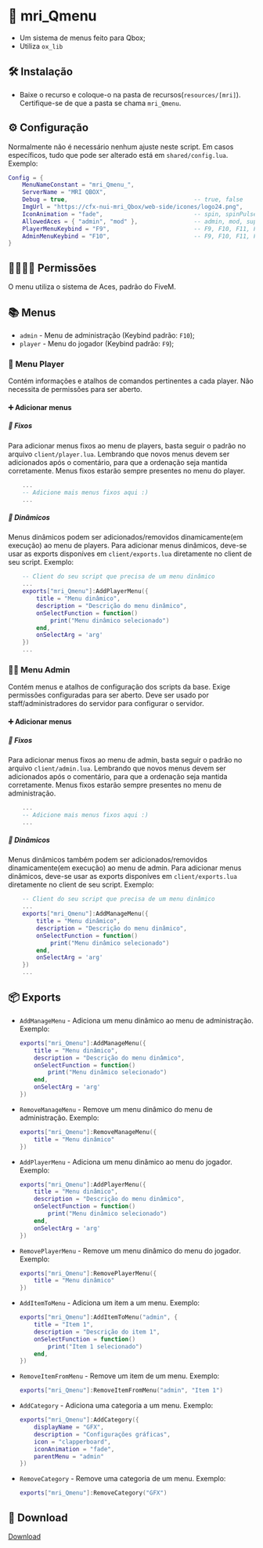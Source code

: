 # 📗 mri_Qmenu

- Um sistema de menus feito para Qbox;
- Utiliza `ox_lib`

## 🛠 Instalação

-   Baixe o recurso e coloque-o na pasta de recursos(`resources/[mri]`). Certifique-se de que a pasta se chama `mri_Qmenu`.

## ⚙ Configuração

Normalmente não é necessário nenhum ajuste neste script. Em casos específicos, tudo que pode ser alterado está em `shared/config.lua`. Exemplo:

```lua
Config = {
    MenuNameConstant = "mri_Qmenu_",
    ServerName = "MRI QBOX",
    Debug = true,                                    -- true, false
    ImgUrl = "https://cfx-nui-mri_Qbox/web-side/icones/logo24.png",
    IconAnimation = "fade",                          -- spin, spinPulse, spinReverse, pulse, beat, fade, beatFade, bounce
    AllowedAces = { "admin", "mod" },                -- admin, mod, support,...
    PlayerMenuKeybind = "F9",                        -- F9, F10, F11, F12, ...
    AdminMenuKeybind = "F10",                        -- F9, F10, F11, F12, ...
}
```

## 👨‍👩‍👧‍👦 Permissões

O menu utiliza o sistema de Aces, padrão do FiveM.

## 📚 Menus

-   `admin` - Menu de administração (Keybind padrão: `F10`);
-   `player` - Menu do jogador (Keybind padrão: `F9`);

### 🤵 Menu Player

Contém informações e atalhos de comandos pertinentes a cada player. Não necessita de permissões para ser aberto.

#### ➕ Adicionar menus

##### 🧲 Fixos

Para adicionar menus fixos ao menu de players, basta seguir o padrão no arquivo `client/player.lua`. Lembrando que novos menus devem ser adicionados após o comentário, para que a ordenação seja mantida corretamente. Menus fixos estarão sempre presentes no menu do player.
```lua
    ...
    -- Adicione mais menus fixos aqui :)
    ...
```

##### 🔁 Dinâmicos

Menus dinâmicos podem ser adicionados/removidos dinamicamente(em execução) ao menu de players. Para adicionar menus dinâmicos, deve-se usar as exports disponíves em `client/exports.lua` diretamente no client de seu script. Exemplo:
```lua
    -- Client do seu script que precisa de um menu dinâmico
    ...
    exports["mri_Qmenu"]:AddPlayerMenu({
        title = "Menu dinâmico",
        description = "Descrição do menu dinâmico",
        onSelectFunction = function()
            print("Menu dinâmico selecionado")
        end,
        onSelectArg = 'arg'
    })
    ...
```

### 👷‍♂️ Menu Admin

Contém menus e atalhos de configuração dos scripts da base. Exige permissões configuradas para ser aberto. Deve ser usado por staff/administradores do servidor para configurar o servidor.

#### ➕ Adicionar menus

##### 🧲 Fixos

Para adicionar menus fixos ao menu de admin, basta seguir o padrão no arquivo `client/admin.lua`. Lembrando que novos menus devem ser adicionados após o comentário, para que a ordenação seja mantida corretamente. Menus fixos estarão sempre presentes no menu de administração.
```lua
    ...
    -- Adicione mais menus fixos aqui :)
    ...
```

##### 🔁 Dinâmicos

Menus dinâmicos também podem ser adicionados/removidos dinamicamente(em execução) ao menu de admin. Para adicionar menus dinâmicos, deve-se usar as exports disponíves em `client/exports.lua` diretamente no client de seu script. Exemplo:
```lua
    -- Client do seu script que precisa de um menu dinâmico
    ...
    exports["mri_Qmenu"]:AddManageMenu({
        title = "Menu dinâmico",
        description = "Descrição do menu dinâmico",
        onSelectFunction = function()
            print("Menu dinâmico selecionado")
        end,
        onSelectArg = 'arg'
    })
    ...
```

## 📦 Exports

-   `AddManageMenu` - Adiciona um menu dinâmico ao menu de administração. Exemplo:
    ```lua
    exports["mri_Qmenu"]:AddManageMenu({
        title = "Menu dinâmico",
        description = "Descrição do menu dinâmico",
        onSelectFunction = function()
            print("Menu dinâmico selecionado")
        end,
        onSelectArg = 'arg'
    })
    ```
-   `RemoveManageMenu` - Remove um menu dinâmico do menu de administração. Exemplo:
    ```lua
    exports["mri_Qmenu"]:RemoveManageMenu({
        title = "Menu dinâmico"
    })
    ```
-   `AddPlayerMenu` - Adiciona um menu dinâmico ao menu do jogador. Exemplo:
    ```lua
    exports["mri_Qmenu"]:AddPlayerMenu({
        title = "Menu dinâmico",
        description = "Descrição do menu dinâmico",
        onSelectFunction = function()
            print("Menu dinâmico selecionado")
        end,
        onSelectArg = 'arg'
    })
    ```
-   `RemovePlayerMenu` - Remove um menu dinâmico do menu do jogador. Exemplo:
    ```lua
    exports["mri_Qmenu"]:RemovePlayerMenu({
        title = "Menu dinâmico"
    })
    ```
-   `AddItemToMenu` - Adiciona um item a um menu. Exemplo:
    ```lua
    exports["mri_Qmenu"]:AddItemToMenu("admin", {
        title = "Item 1",
        description = "Descrição do item 1",
        onSelectFunction = function()
            print("Item 1 selecionado")
        end,
    })
    ```
-   `RemoveItemFromMenu` - Remove um item de um menu. Exemplo:
    ```lua
    exports["mri_Qmenu"]:RemoveItemFromMenu("admin", "Item 1")
    ```
-   `AddCategory` - Adiciona uma categoria a um menu. Exemplo:
    ```lua
    exports["mri_Qmenu"]:AddCategory({
        displayName = "GFX",
        description = "Configurações gráficas",
        icon = "clapperboard",
        iconAnimation = "fade",
        parentMenu = "admin"
    })
    ```
-   `RemoveCategory` - Remove uma categoria de um menu. Exemplo:
    ```lua
    exports["mri_Qmenu"]:RemoveCategory("GFX")
    ```
## 💾 Download

[Download](https://github.com/mri-Q/mri_Qmenu)
